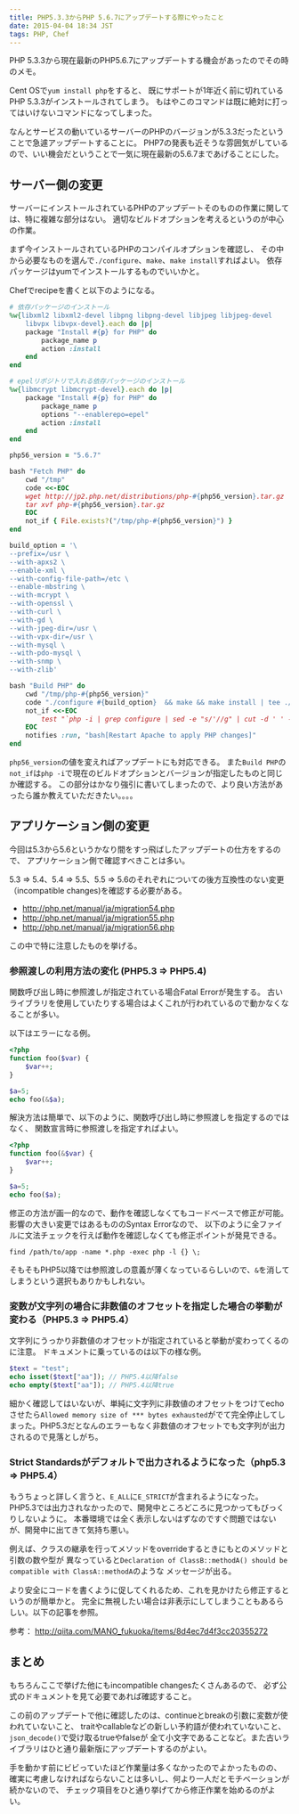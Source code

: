 ```yaml
---
title: PHP5.3.3からPHP 5.6.7にアップデートする際にやったこと
date: 2015-04-04 18:34 JST
tags: PHP, Chef
---
```


PHP 5.3.3から現在最新のPHP5.6.7にアップデートする機会があったのでその時のメモ。

Cent OSで`yum install php`をすると、
既にサポートが1年近く前に切れているPHP 5.3.3がインストールされてしまう。
もはやこのコマンドは既に絶対に打ってはいけないコマンドになってしまった。

なんとサービスの動いているサーバーのPHPのバージョンが5.3.3だったということで急遽アップデートすることに。
PHP7の発表も近そうな雰囲気がしているので、いい機会だということで一気に現在最新の5.6.7まであげることにした。


## サーバー側の変更

サーバーにインストールされているPHPのアップデートそのものの作業に関しては、特に複雑な部分はない。
適切なビルドオプションを考えるというのが中心の作業。

まず今インストールされているPHPのコンパイルオプションを確認し、
その中から必要なものを選んで`./configure`、`make`、`make install`すればよい。
依存パッケージはyumでインストールするものでいいかと。

Chefでrecipeを書くと以下のようになる。

```ruby
# 依存パッケージのインストール
%w{libxml2 libxml2-devel libpng libpng-devel libjpeg libjpeg-devel
    libvpx libvpx-devel}.each do |p|
    package "Install #{p} for PHP" do
        package_name p
        action :install
    end
end

# epelリポジトリで入れる依存パッケージのインストール
%w{libmcrypt libmcrypt-devel}.each do |p|
    package "Install #{p} for PHP" do
        package_name p
        options "--enablerepo=epel"
        action :install
    end
end

php56_version = "5.6.7"

bash "Fetch PHP" do
    cwd "/tmp"
    code <<-EOC
    wget http://jp2.php.net/distributions/php-#{php56_version}.tar.gz
    tar xvf php-#{php56_version}.tar.gz
    EOC
    not_if { File.exists?("/tmp/php-#{php56_version}") }
end

build_option = '\
--prefix=/usr \
--with-apxs2 \
--enable-xml \
--with-config-file-path=/etc \
--enable-mbstring \
--with-mcrypt \
--with-openssl \
--with-curl \
--with-gd \
--with-jpeg-dir=/usr \
--with-vpx-dir=/usr \
--with-mysql \
--with-pdo-mysql \
--with-snmp \
--with-zlib'

bash "Build PHP" do
    cwd "/tmp/php-#{php56_version}"
    code "./configure #{build_option}  && make && make install | tee ./php-build.log"
    not_if <<-EOC
        test "`php -i | grep configure | sed -e "s/'//g" | cut -d ' ' -f7-`" = "#{build_option}" -a "`php -v | grep #{php56_version} > /dev/null;echo $?`" -eq 0
    EOC
    notifies :run, "bash[Restart Apache to apply PHP changes]"
end

```

`php56_version`の値を変えればアップデートにも対応できる。
また`Build PHP`の`not_if`は`php -i`で現在のビルドオプションとバージョンが指定したものと同じか確認する。
この部分はかなり強引に書いてしまったので、より良い方法があったら誰か教えていただきたい。。。。



## アプリケーション側の変更

今回は5.3から5.6というかなり間をすっ飛ばしたアップデートの仕方をするので、
アプリケーション側で確認すべきことは多い。

5.3 => 5.4、5.4 => 5.5、5.5 => 5.6のそれぞれについての後方互換性のない変更（incompatible changes)を確認する必要がある。

* http://php.net/manual/ja/migration54.php
* http://php.net/manual/ja/migration55.php
* http://php.net/manual/ja/migration56.php

この中で特に注意したものを挙げる。

### 参照渡しの利用方法の変化 (PHP5.3 => PHP5.4)

関数呼び出し時に参照渡しが指定されている場合Fatal Errorが発生する。
古いライブラリを使用していたりする場合はよくこれが行われているので動かなくなることが多い。


以下はエラーになる例。

```php
<?php
function foo($var) {
    $var++;
}

$a=5;
echo foo(&$a);
```

解決方法は簡単で、以下のように、関数呼び出し時に参照渡しを指定するのではなく、
関数宣言時に参照渡しを指定すればよい。

```php
<?php
function foo(&$var) {
    $var++;
}

$a=5;
echo foo($a);
```

修正の方法が画一的なので、動作を確認しなくてもコードベースで修正が可能。
影響の大きい変更ではあるもののSyntax Errorなので、
以下のように全ファイルに文法チェックを行えば動作を確認しなくても修正ポイントが発見できる。

```
find /path/to/app -name *.php -exec php -l {} \;
```

そもそもPHP5以降では参照渡しの意義が薄くなっているらしいので、`&`を消してしまうという選択もありかもしれない。

### 変数が文字列の場合に非数値のオフセットを指定した場合の挙動が変わる（PHP5.3 => PHP5.4）

文字列にうっかり非数値のオフセットが指定されていると挙動が変わってくるのに注意。
ドキュメントに乗っているのは以下の様な例。

```php
$text = "test";
echo isset($text["aa"]); // PHP5.4以降false
echo empty($text["aa"]); // PHP5.4以降true
```

細かく確認してはいないが、単純に文字列に非数値のオフセットをつけてechoさせたら`Allowed memory size of *** bytes exhausted`がでて完全停止してしまった。PHP5.3だとなんのエラーもなく非数値のオフセットでも文字列が出力されるので見落としがち。

### Strict Standardsがデフォルトで出力されるようになった（php5.3 => PHP5.4）

もうちょっと詳しく言うと、`E_ALL`に`E_STRICT`が含まれるようになった。
PHP5.3では出力されなかったので、開発中ところどころに見つかってもびっくりしないように。
本番環境では全く表示しないはずなのですぐ問題ではないが、開発中に出てきて気持ち悪い。

例えば、クラスの継承を行ってメソッドをoverrideするときにもとのメソッドと引数の数や型が
異なっていると`Declaration of ClassB::methodA() should be compatible with ClassA::methodA`のような
メッセージが出る。

より安全にコードを書くように促してくれるため、これを見かけたら修正するというのが簡単かと。
完全に無視したい場合は非表示にしてしまうこともあるらしい。以下の記事を参照。

参考：
http://qiita.com/MANO_fukuoka/items/8d4ec7d4f3cc20355272


## まとめ

もちろんここで挙げた他にもincompatible changesたくさんあるので、
必ず公式のドキュメントを見て必要であれば確認すること。

この前のアップデートで他に確認したのは、continueとbreakの引数に変数が使われていないこと、
traitやcallableなどの新しい予約語が使われていないこと、`json_decode()`で受け取るtrueやfalseが
全て小文字であることなど。また古いライブラリはひと通り最新版にアップデートするのがよい。

手を動かす前にビビっていたほど作業量は多くなかったのでよかったものの、
確実に考慮しなければならないことは多いし、何より一人だとモチベーションが続かないので、
チェック項目をひと通り挙げてから修正作業を始めるのがよい。
